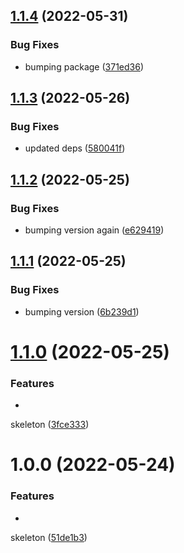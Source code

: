 ## [1.1.4](https://github.com/sasakiassociates/speckle-unity-connector/compare/v1.1.3...v1.1.4) (2022-05-31)

### Bug Fixes

* bumping
  package ([371ed36](https://github.com/sasakiassociates/speckle-unity-connector/commit/371ed36a5bb57b79644f8c84cad61544d621d8ce))

## [1.1.3](https://github.com/sasakiassociates/speckle-unity-connector/compare/v1.1.2...v1.1.3) (2022-05-26)

### Bug Fixes

* updated
  deps ([580041f](https://github.com/sasakiassociates/speckle-unity-connector/commit/580041f3ef402d1a5c2eef4adef01e07123d4a0f))

## [1.1.2](https://github.com/sasakiassociates/speckle-unity-connector/compare/v1.1.1...v1.1.2) (2022-05-25)

### Bug Fixes

* bumping version
  again ([e629419](https://github.com/sasakiassociates/speckle-unity-connector/commit/e6294197e2a79980b54be29486f39d87d58cc15e))

## [1.1.1](https://github.com/sasakiassociates/speckle-unity-connector/compare/v1.1.0...v1.1.1) (2022-05-25)

### Bug Fixes

* bumping
  version ([6b239d1](https://github.com/sasakiassociates/speckle-unity-connector/commit/6b239d19c61aa916f6691418a5f8602acdb8f8a8))

# [1.1.0](https://github.com/sasakiassociates/speckle-unity-connector/compare/v1.0.0...v1.1.0) (2022-05-25)

### Features

*
skeleton ([3fce333](https://github.com/sasakiassociates/speckle-unity-connector/commit/3fce333f9ee5468e832555479c71bc6506f22cf0))

# 1.0.0 (2022-05-24)

### Features

*
skeleton ([51de1b3](https://github.com/sasakiassociates/speckle-unity-connector/commit/51de1b358cd7e4e5ab142190056586f064c92d25))
